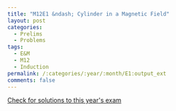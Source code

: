 ```yaml
---
title: "M12E1 &ndash; Cylinder in a Magnetic Field"
layout: post
categories:
  - Prelims
  - Problems
tags:
  - E&M
  - M12
  - Induction
permalink: /:categories/:year/:month/E1:output_ext
comments: false
---
```

<object data="2012M1E.pdf" type="application/pdf" width="100%" height="500"></object>
<div class="message"><a href='https://princetonprelim.com/prelim/29/'>Check for solutions to this year's exam</a></div>